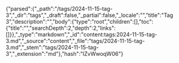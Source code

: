 {"parsed":{"_path":"/tags/2024-11-15-tag-3","_dir":"tags","_draft":false,"_partial":false,"_locale":"","title":"Tag 3","description":"","body":{"type":"root","children":[],"toc":{"title":"","searchDepth":2,"depth":2,"links":[]}},"_type":"markdown","_id":"content:tags:2024-11-15-tag-3.md","_source":"content","_file":"tags/2024-11-15-tag-3.md","_stem":"tags/2024-11-15-tag-3","_extension":"md"},"hash":"lZvWwoqW06"}